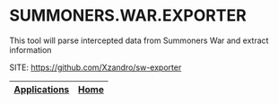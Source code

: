 # SUMMONERS.WAR.EXPORTER
 
 This tool will parse intercepted data from Summoners War and extract information
 
 SITE: https://github.com/Xzandro/sw-exporter

 | [Applications](https://portable-linux-apps.github.io/apps.html) | [Home](https://portable-linux-apps.github.io)
 | --- | --- |
